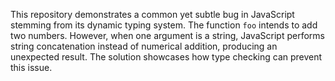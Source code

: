 This repository demonstrates a common yet subtle bug in JavaScript stemming from its dynamic typing system.  The function `foo` intends to add two numbers. However, when one argument is a string, JavaScript performs string concatenation instead of numerical addition, producing an unexpected result. The solution showcases how type checking can prevent this issue.